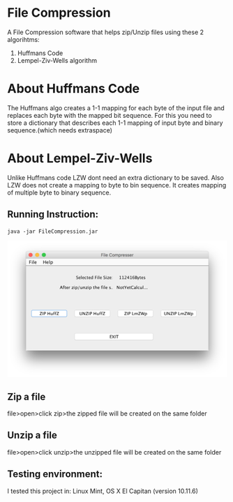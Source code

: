# File Compression

A File Compression software that helps zip/Unzip files using these 2 algorihtms:

1. Huffmans Code
2. Lempel-Ziv-Wells algorithm

# About Huffmans Code

The Huffmans algo creates a 1-1 mapping for each byte of the input file 
and replaces each byte with the mapped bit sequence. For this you need 
to store a dictionary that describes each 1-1 mapping of input byte and
binary sequence.(which needs extraspace)

# About Lempel-Ziv-Wells

Unlike Huffmans code LZW dont need an extra dictionary to be saved. Also
LZW does not create a mapping to byte to bin sequence. It creates mapping
of multiple byte to binary sequence.

## Running Instruction:
```
java -jar FileCompression.jar
```

![Outlook](/git_resource/outlook.png?raw=true "File Compression GUI")

## Zip a file
file>open>click zip>the zipped file will be created on the same folder


## Unzip a file
file>open>click unzip>the unzipped file will be created on the same folder


## Testing environment:

I tested this project in:
Linux Mint, OS X El Capitan (version 10.11.6)
